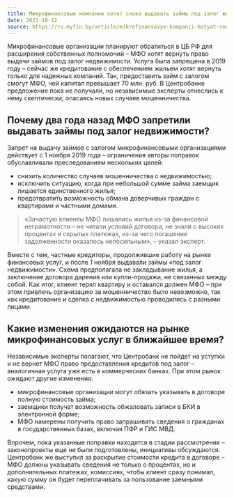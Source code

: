 ```yaml
---
title: Микрофинансовые компании хотят снова выдавать займы под залог жилья
date: 2021-10-12
source: https://ru.myfin.by/article/mikrofinansovye-kompanii-hotyat-snova-vydavat-zaymy-pod-zalog-zhilya
---
```


Микрофинансовые организации планируют обратиться в ЦБ РФ для расширения собственных полномочий – МФО хотят вернуть право выдачи займов под залог недвижимости. Услуга была запрещена в 2019 году – сейчас же кредитование с обеспечением жильем хотят вернуть только для надежных компаний. Так, предоставить займ с залогом смогут МФО, чей капитал превышает 70 млн. руб. В Центробанке предложение пока не получали, но независимые эксперты отнеслись к нему скептически, опасаясь новых случаев мошенничества.

## Почему два года назад МФО запретили выдавать займы под залог недвижимости?

Запрет на выдачу займов с залогом микрофинансовыми организациями действует с 1 ноября 2019 года – ограничения авторы поправок обуславливали преследованием нескольких целей:

- снизить количество случаев мошенничества с недвижимостью;
- исключить ситуацию, когда при небольшой сумме займа заемщик лишается единственного жилья;
- предотвратить возможность обмана доверчивых граждан с квартирами и частными домами.

> «Зачастую клиенты МФО лишались жилья из-за финансовой неграмотности – не читали условий договора, не знали о высоких процентах и скрытых платежах, из-за чего погашение задолженности оказалось непосильным», – указал эксперт.

Вместе с тем, частные кредиторы, продолжившие работу на рынке финансовых услуг, и после 1 ноября выдавали займы «под залог недвижимости». Схема предполагала не закладывание жилья, а заключение договора дарения или купли-продажи, не связанных между собой. Как итог, клиент терял квартиру и оставался должен МФО – при этом привлечь организацию за мошенничество было невозможно, так как кредитование и сделка с недвижимостью проводились с разными лицами.

## Какие изменения ожидаются на рынке микрофинансовых услуг в ближайшее время?

Независимые эксперты полагают, что Центробанк не пойдет на уступки и не вернет МФО право предоставления кредитов под залог – аналогичная услуга уже есть в коммерческих банках. При этом рынок ожидают другие изменения:

- микрофинансовые организации могут обязать указывать в договоре полную стоимость займа;
- заемщики получат возможность обжаловать записи в БКИ в электронной форме;
- МФО намерены получить право запрашивать сведения о гражданах в государственных базах, включая ПФР и ГИС МВД.

Впрочем, пока указанные поправки находятся в стадии рассмотрения – законопроекты еще не были подготовлены, инициативы обсуждаются. Центробанк же выступил за раскрытие стоимости кредита в договоре – МФО должны указывать сведения не только о процентах, но и дополнительных платежах, комиссиях, чтобы клиент сразу понимал, какую сумму он будет переплачивать за пользование заемными средствами.